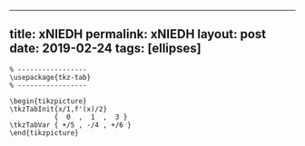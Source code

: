 ---
 title: xNIEDH
 permalink: xNIEDH
 layout: post
 date: 2019-02-24
 tags: [ellipses]
 ---

```latex% Dans le préambule
% -----------------
\usepackage{tkz-tab}
% -----------------

\begin{tikzpicture}
\tkzTabInit{x/1,f'(x)/2}
           {  0  ,  1  ,  3 }
\tkzTabVar { +/5 , -/4 , +/6 }
\end{tikzpicture}
```